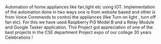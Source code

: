 Automation of home appliances like fan,light etc using IOT. Implementation of the automation done in two ways one is from website based and other is from Voice Commands to control the appliances (like Turn on light , turn off fan etc).
For this we have used Raspberry Pi3 Model B and a Relay Module and Google Tasker application.
This Project got appreciation of one of the best projects in the CSE department Project expo of our college 30 years Celebrations !
